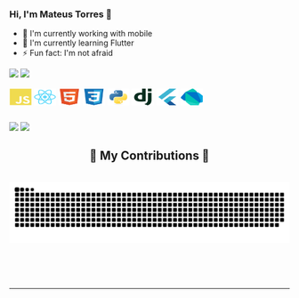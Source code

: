 ### Hi, I'm Mateus Torres 👋

- 🔭 I'm currently working with mobile
- 🌱 I'm currently learning Flutter
- ⚡ Fun fact: I'm not afraid
<div>
  <a hreff="htpps://github.com/mttorres68">
  <img height="180em" src="https://github-readme-stats.vercel.app/api?username=mttorres68&show_icons=true&theme=radical&include_all_commits=true&cout_private=true" />
  <img height="180em" src="https://github-readme-stats.vercel.app/api/top-langs/?username=mttorres68&layout=compact&langs_count=6&theme=radical" />
</div>

<div style="display: inline_blokc"><br>
  <img align="center" alt="Torres-Js" height="30" width="40" src="https://raw.githubusercontent.com/devicons/devicon/master/icons/javascript/javascript-plain.svg">
  <img align="center" alt="Torres-React" height="30" width="40" src="https://raw.githubusercontent.com/devicons/devicon/master/icons/react/react-original.svg">
  <img align="center" alt="Torres-HTML" height="30" width="40" src="https://raw.githubusercontent.com/devicons/devicon/master/icons/html5/html5-original.svg">
  <img align="center" alt="Torres-CSS" height="30" width="40" src="https://raw.githubusercontent.com/devicons/devicon/master/icons/css3/css3-original.svg">
  <img align="center" alt="Torres-Python" height="30" width="40" src="https://raw.githubusercontent.com/devicons/devicon/master/icons/python/python-original.svg">
  <img align="center" alt="Torres-django" height="30" width="40" src="https://raw.githubusercontent.com/devicons/devicon/master/icons/django/django-plain.svg">
  <img align="center" alt="Torres-Flutter" height="30" width="40" src="https://raw.githubusercontent.com/devicons/devicon/master/icons/flutter/flutter-original.svg">
  <img align="center" alt="Torres-Flutter" height="30" width="40" src="https://raw.githubusercontent.com/devicons/devicon/master/icons/dart/dart-original.svg">
</div>
  
  ##
  <div> 
  <a href = "mailto:mateusmmt00@gmail.com"><img src="https://img.shields.io/badge/-Gmail-%23333?style=for-the-badge&logo=gmail&logoColor=white" target="_blank"></a>
  <a href="www.linkedin.com/in/mateus-torres-902562144" target="_blank"><img src="https://img.shields.io/badge/-LinkedIn-%230077B5?style=for-the-badge&logo=linkedin&logoColor=white" target="_blank"></a>   
</div>        

<div align="center">
  <h2>🐍 My Contributions 🐍</h2>
  <br>
  <img alt="snake eating my contributions" src="https://raw.githubusercontent.com/mttorres68/mttorres68/output/github-contribution-grid-snake.svg" />
  
  <br/><br/><br/>
</div>

<hr/>
